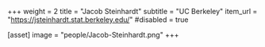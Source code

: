 +++
weight = 2
title = "Jacob Steinhardt"
subtitle = "UC Berkeley"
item_url = "https://jsteinhardt.stat.berkeley.edu/"
#disabled = true

[asset]
  image = "people/Jacob-Steinhardt.png"
+++